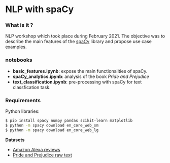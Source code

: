 # NLP with spaCy

### What is it ?

NLP workshop  which took place during February 2021. The objective was to describe the main features of the [spaCy](https://spacy.io/) library and propose use case examples.

### notebooks

* **basic_features.ipynb**: expose the main functionalities of spaCy.
* **spaCy_analytics.ipynb**: analysis of the book _Pride and Prejudice_
* **text_classification.ipynb**: pre-processing with spaCy for text classfication task.

### Requirements

Python libraries:
```bash
$ pip install spacy numpy pandas scikit-learn matplotlib
$ python -m spacy download en_core_web_sm
$ python -m spacy download en_core_web_lg
```

**Datasets**

* [Amazon Alexa reviews](https://www.kaggle.com/sid321axn/amazon-alexa-reviews)
* [Pride and Prejudice raw text](https://www.gutenberg.org/ebooks/42671.txt.utf-8)
